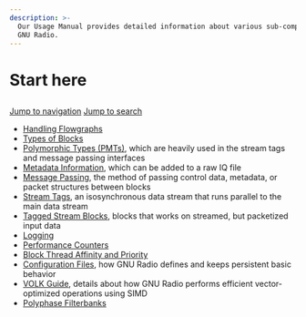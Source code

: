 ```yaml
---
description: >-
  Our Usage Manual provides detailed information about various sub-components of
  GNU Radio.
---
```


# Start here

## &#x20;<a href="#firstheading" id="firstheading"></a>

[Jump to navigation](https://wiki.gnuradio.org/index.php?title=Usage\_Manual#mw-head) [Jump to search](https://wiki.gnuradio.org/index.php?title=Usage\_Manual#searchInput)

* [Handling Flowgraphs](user-manual/handling-flowgraphs.md)
* [Types of Blocks](https://wiki.gnuradio.org/index.php?title=Types\_of\_Blocks)
* [Polymorphic Types (PMTs)](https://wiki.gnuradio.org/index.php?title=Polymorphic\_Types\_\(PMTs\)), which are heavily used in the stream tags and message passing interfaces
* [Metadata Information](https://wiki.gnuradio.org/index.php?title=Metadata\_Information), which can be added to a raw IQ file
* [Message Passing](https://wiki.gnuradio.org/index.php?title=Message\_Passing), the method of passing control data, metadata, or packet structures between blocks
* [Stream Tags](https://wiki.gnuradio.org/index.php?title=Stream\_Tags), an isosynchronous data stream that runs parallel to the main data stream
* [Tagged Stream Blocks](https://wiki.gnuradio.org/index.php?title=Tagged\_Stream\_Blocks), blocks that works on streamed, but packetized input data
* [Logging](https://wiki.gnuradio.org/index.php?title=Logging)
* [Performance Counters](https://wiki.gnuradio.org/index.php?title=Performance\_Counters)
* [Block Thread Affinity and Priority](https://wiki.gnuradio.org/index.php?title=Block\_Thread\_Affinity\_and\_Priority)
* [Configuration Files](https://wiki.gnuradio.org/index.php?title=Configuration\_Files), how GNU Radio defines and keeps persistent basic behavior
* [VOLK Guide](https://wiki.gnuradio.org/index.php?title=VOLK\_Guide), details about how GNU Radio performs efficient vector-optimized operations using SIMD
* [Polyphase Filterbanks](https://wiki.gnuradio.org/index.php?title=Polyphase\_Filterbanks)
